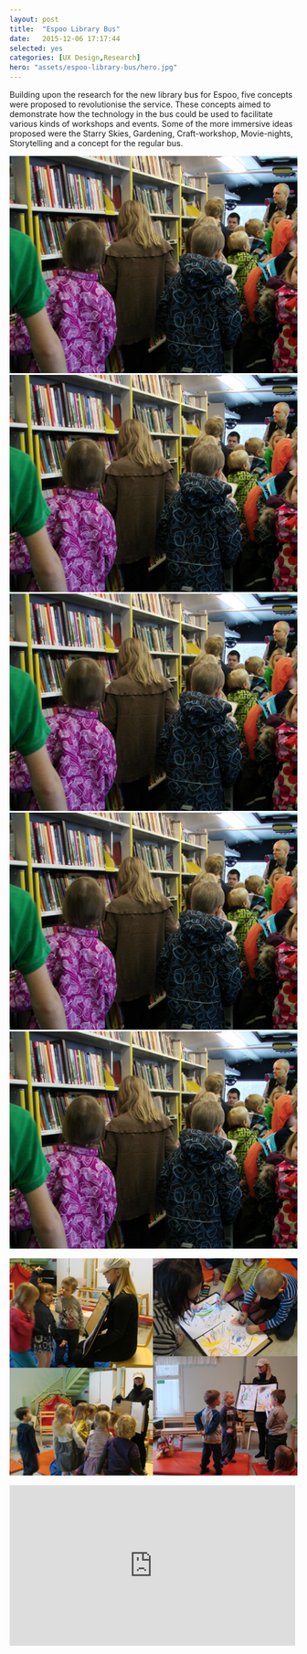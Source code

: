 ```yaml
---
layout: post
title:  "Espoo Library Bus"
date:   2015-12-06 17:17:44
selected: yes
categories: [UX Design,Research]
hero: "assets/espoo-library-bus/hero.jpg"
---
```


Building upon the research for the new library bus for Espoo, five concepts were proposed to revolutionise the service. These concepts aimed to demonstrate how the technology in the bus could be used to facilitate various kinds of workshops and events. Some of the more immersive ideas proposed were the Starry Skies, Gardening, Craft-workshop, Movie-nights, Storytelling and a concept for the regular bus.

![alt text](/assets/espoo-library-bus/library_bus_1.jpg "Logo Title Text 1")
![alt text](/assets/espoo-library-bus/library_bus_1.jpg "Logo Title Text 1")
![alt text](/assets/espoo-library-bus/library_bus_1.jpg "Logo Title Text 1")
![alt text](/assets/espoo-library-bus/library_bus_1.jpg "Logo Title Text 1")
![alt text](/assets/espoo-library-bus/library_bus_1.jpg "Logo Title Text 1")

![alt text](/assets/espoo-library-bus/library_bus_2.jpg "Logo Title Text 1")

<iframe src="https://player.vimeo.com/video/56093580" width="500" height="281" frameborder="0" webkitallowfullscreen mozallowfullscreen allowfullscreen></iframe>